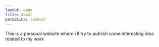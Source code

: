 ```yaml
---
layout: page
title: About
permalink: /about/
---
```


This is a personal website where i ll try to publish some interesting idea related to my work 
